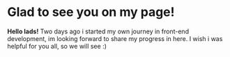 <!DOCTYPE html>
<html lang=en>
<meta charset = "utf-8";> 
<meta name="viewport" content="width=device-width, initial-scale=1">

</head>
<body>
  <h1>Glad to see you on my page!</h1>
  <strong> Hello lads!</strong> Two days ago i started my own journey in front-end development, im looking forward to share my progress in here. I wish i was helpful for
  you all, so we will see :)
</body>
</html>
<!---
bludshut/bludshut is a ✨ special ✨ repository because its `README.md` (this file) appears on your GitHub profile.
You can click the Preview link to take a look at your changes.
--->
